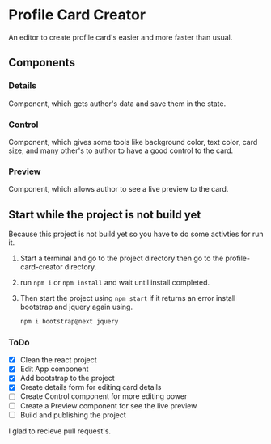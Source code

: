 # Profile Card Creator

An editor to create profile card's easier and more faster than usual.

## Components

### Details

Component, which gets author's data and save them in the state.

### Control

Component, which gives some tools like background color, text color, card size, and many other's to author to have a good control to the card.

### Preview

Component, which allows author to see a live preview to the card.

## Start while the project is not build yet

Because this project is not build yet so you have to do some activties for run it.

1. Start a terminal and go to the project directory then go to the profile-card-creator directory.

2. run `npm i` or `npm install` and wait until install completed.

3. Then start the project using `npm start` if it returns an error install bootstrap and jquery again using.

    ```bash
    npm i bootstrap@next jquery
    ```

### ToDo

- [x] Clean the react project
- [x] Edit App component
- [x] Add bootstrap to the project
- [x] Create details form for editing card details
- [ ] Create Control component for more editing power
- [ ] Create a Preview component for see the live preview
- [ ] Build and publishing the project

I glad to recieve pull request's.
